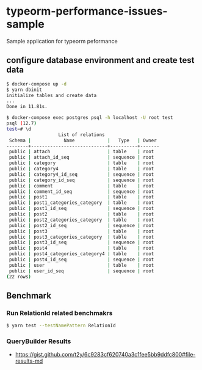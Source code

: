 # typeorm-performance-issues-sample

Sample application for typeorm peformance

## configure database environment and create test data

```bash
$ docker-compose up -d
$ yarn dbinit
initialize tables and create data
...
Done in 11.81s.
```

```bash
$ docker-compose exec postgres psql -h localhost -U root test
psql (12.7)
test=# \d
                   List of relations
 Schema |            Name            |   Type   | Owner
--------+----------------------------+----------+-------
 public | attach                     | table    | root
 public | attach_id_seq              | sequence | root
 public | category                   | table    | root
 public | category4                  | table    | root
 public | category4_id_seq           | sequence | root
 public | category_id_seq            | sequence | root
 public | comment                    | table    | root
 public | comment_id_seq             | sequence | root
 public | post1                      | table    | root
 public | post1_categories_category  | table    | root
 public | post1_id_seq               | sequence | root
 public | post2                      | table    | root
 public | post2_categories_category  | table    | root
 public | post2_id_seq               | sequence | root
 public | post3                      | table    | root
 public | post3_categories_category  | table    | root
 public | post3_id_seq               | sequence | root
 public | post4                      | table    | root
 public | post4_categories_category4 | table    | root
 public | post4_id_seq               | sequence | root
 public | user                       | table    | root
 public | user_id_seq                | sequence | root
(22 rows)
```

## Benchmark

### Run RelationId related benchmakrs

```bash
$ yarn test --testNamePattern RelationId
```

### QueryBuilder Results

* https://gist.github.com/t2y/6c9283cf620740a3c1fee5bb9ddfc800#file-results-md

